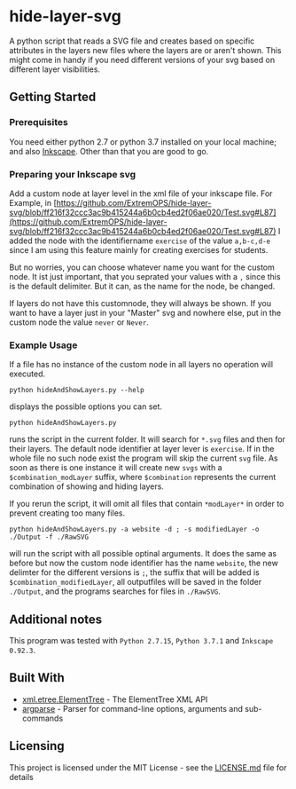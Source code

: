 # hide-layer-svg
A python script that reads a SVG file and creates based on specific attributes in the layers new files where the layers are or aren't shown. This might come in handy if you need different versions of your svg based on different layer visibilities.

## Getting Started
### Prerequisites

You need either python 2.7 or python 3.7 installed on your local machine; and also [Inkscape](https://inkscape.org/). Other than that you are good to go.

### Preparing your Inkscape svg

Add a custom node at layer level in the xml file of your inkscape file. For Example, in [https://github.com/ExtremOPS/hide-layer-svg/blob/ff216f32ccc3ac9b415244a6b0cb4ed2f06ae020/Test.svg#L87](https://github.com/ExtremOPS/hide-layer-svg/blob/ff216f32ccc3ac9b415244a6b0cb4ed2f06ae020/Test.svg#L87) I added the node with the identifiername `exercise` of the value `a,b-c,d-e` since I am using this feature mainly for creating exercises for students.

But no worries, you can choose whatever name you want for the custom node. It ist just important, that you seprated your values with a `,` since this is the default delimiter. But it can, as the name for the node, be changed.

If layers do not have this customnode, they will always be shown. If you want to have a layer just in your "Master" svg and nowhere else, put in the custom node the value `never` or `Never`.

### Example Usage

If a file has no instance of the custom node in all layers no operation will executed.
```
python hideAndShowLayers.py --help
```
displays the possible options you can set.
```
python hideAndShowLayers.py
```
runs the script in the current folder. It will search for `*.svg` files and then for their layers. The default node identifier at layer lever is `exercise`. If in the whole file no such node exist the program will skip the current `svg` file. As soon as there is one instance it will create new `svgs` with a `$combination_modLayer` suffix, where `$combination` represents the current combination of showing and hiding layers.

If you rerun the script, it will omit all files that contain `*modLayer*` in order to prevent creating too many files.

```
python hideAndShowLayers.py -a website -d ; -s modifiedLayer -o ./Output -f ./RawSVG
```
will run the script with all possible optinal arguments. It does the same as before but now the custom node identifier has the name `website`, the new delimter for the different versions is `;`, the suffix that will be added is `$combination_modifiedLayer`, all outputfiles will be saved in the folder `./Output`, and the programs searches for files in `./RawSVG`.

## Additional notes
This program was tested with `Python 2.7.15`, `Python 3.7.1` and `Inkscape 0.92.3`.

## Built With

* [xml.etree.ElementTree](https://docs.python.org/2/library/xml.etree.elementtree.html) - The ElementTree XML API
* [argparse](https://docs.python.org/2.7/library/argparse.html) - Parser for command-line options, arguments and sub-commands

## Licensing

This project is licensed under the MIT License - see the [LICENSE.md](LICENSE.md) file for details
